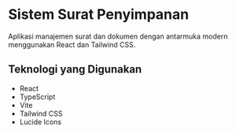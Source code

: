 # Sistem Surat Penyimpanan

Aplikasi manajemen surat dan dokumen dengan antarmuka modern menggunakan React dan Tailwind CSS.

## Teknologi yang Digunakan

- React
- TypeScript
- Vite
- Tailwind CSS
- Lucide Icons